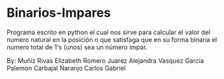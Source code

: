 # Binarios-Impares
Programa escrito en python el cual nos sirve para calcular el valor del numero natural
en la posición n que satisfaga que en su forma binaria el numero total de 1's (unos) sea un número impar.

By:
Muñiz Rivas Elizabeth
Romero Juarez Alejandra
Vasquez Garcia Palemon
Carbajal Naranjo Carlos Gabriel
